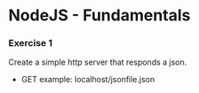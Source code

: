# NodeJS - Fundamentals #

### Exercise 1 ###

Create a simple http server that responds a json.
 * GET example: localhost/jsonfile.json
